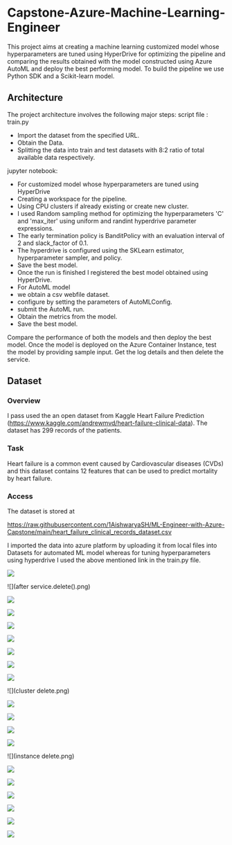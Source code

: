 # Capstone-Azure-Machine-Learning-Engineer
This project aims at creating a machine learning customized model whose hyperparameters are tuned using HyperDrive for optimizing the pipeline and comparing the results obtained with the model constructed using Azure AutoML and deploy the best performing model. To build the pipeline we use Python SDK and a Scikit-learn model.

## Architecture
The project architecture involves the following major steps: 
script file : train.py
 * Import the dataset from the specified URL.
 * Obtain the Data.
 * Splitting the data into train and test datasets with 8:2 ratio of total available data respectively.

jupyter notebook:

* For customized model whose hyperparameters are tuned using HyperDrive
 * Creating a workspace for the pipeline.
 * Using CPU clusters if already existing or create new cluster.
 * I used Random sampling method for optimizing the hyperparameters 'C' and 'max_iter' using uniform and randint hyperdrive parameter expressions.
 * The early termination policy is BanditPolicy with an evaluation interval of 2 and slack_factor of 0.1.
 * The hyperdrive is configured using the SKLearn estimator, hyperparameter sampler, and policy.
 * Save the best model.
 * Once the run is finished I registered the best model obtained using HyperDrive.
* For AutoML model
 * we obtain a csv webfile dataset.
 * configure by setting the parameters of AutoMLConfig.
 * submit the AutoML run.
 * Obtain the metrics from the model.
 * Save the best model.
 
Compare the performance of both the models and then deploy the best model.
Once the model is deployed on the Azure Container Instance, test the model by providing sample input.
Get the log details and then delete the service. 

## Dataset
### Overview
I pass used the an open dataset from Kaggle Heart Failure Prediction
(https://www.kaggle.com/andrewmvd/heart-failure-clinical-data).
The dataset has 299 records of the patients.
### Task
 Heart failure is a common event caused by Cardiovascular diseases (CVDs) and this dataset contains 12 features that can be used to predict mortality by heart failure. 
### Access
The dataset is stored at

https://raw.githubusercontent.com/1AishwaryaSH/ML-Engineer-with-Azure-Capstone/main/heart_failure_clinical_records_dataset.csv

I imported the data into azure platform by uploading it from local files into Datasets for automated ML model whereas for tuning hyperparameters using hyperdrive I used the above mentioned link in the train.py file.

![](accuracyHyper.png)

![](after service.delete().png)

![](automlrun1.png)

![](automlrun2.png)

![](automlrun3.png)

![](automlrun4.png)

![](besthypermodel.png)

![](bestmodelauto.png)

![](bestmodelauto_azure.png)

![](cluster delete.png)

![](data1.png)

![](data2.png)

![](data3.png)

![](experiments.png)

![](instance delete.png)

![](metricsauto.png)

![](metricshyper.png)

 ![](rundHyper.png)

![]("/screenshots/rundauto.png")

![](webservice.png)

![](webservice2.png)
